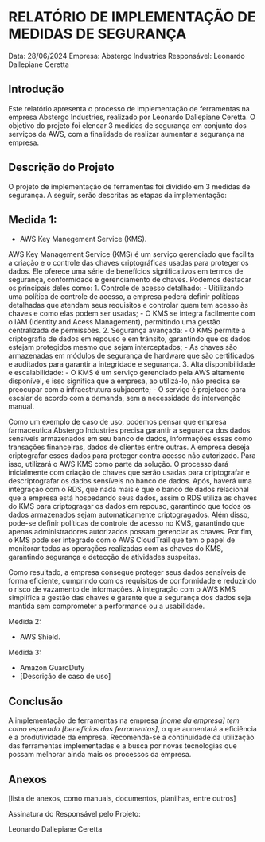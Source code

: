 # RELATÓRIO DE IMPLEMENTAÇÃO DE MEDIDAS DE SEGURANÇA

Data: 28/06/2024
Empresa: Abstergo Industries 
Responsável: Leonardo Dallepiane Ceretta

## Introdução
Este relatório apresenta o processo de implementação de ferramentas na empresa Abstergo Industries, realizado por Leonardo Dallepiane Ceretta. O objetivo do projeto foi elencar 3 medidas de segurança em conjunto dos serviços da AWS, com a finalidade de realizar aumentar a segurança na empresa.

## Descrição do Projeto
O projeto de implementação de ferramentas foi dividido em 3 medidas de segurança. A seguir, serão descritas as etapas da implementação:

## Medida 1: 
- AWS Key Manegement Service (KMS).

AWS Key Management Service (KMS) é um serviço gerenciado que facilita a criação e o controle das chaves criptográficas usadas para proteger os dados. Ele oferece uma série de benefícios significativos em termos de segurança, conformidade e gerenciamento de chaves. Podemos destacar os principais deles como:
    1. Controle de acesso detalhado:
        - Uitilizando uma política de controle de acesso, a empresa poderá definir políticas detalhadas que atendam seus requisitos e controlar quem tem acesso às chaves e como elas podem ser usadas;
        - O KMS se integra facilmente com o IAM (Identity and Acess Management), permitindo uma gestão centralizada de permissões.
    2. Segurança avançada:
        - O KMS permite a criptografia de dados em repouso e em trânsito, garantindo que os dados estejam protegidos mesmo que sejam interceptados;
        - As chaves são armazenadas em módulos de segurança de hardware que são certificados e auditados para garantir a integridade e segurança.
    3. Alta disponibilidade e escalabilidade:
        - O KMS é um serviço gerenciado pela AWS altamente disponível, e isso significa que a empresa, ao utilizá-lo, não precisa se preocupar com a infraestrutura subjacente;
        - O serviço é projetado para escalar de acordo com a demanda, sem a necessidade de intervenção manual.

Como um exemplo de caso de uso, podemos pensar que empresa farmaceutica Abstergo Industries precisa garantir a segurança dos dados sensíveis armazenados em seu banco de dados, informações essas como transações financeiras, dados de clientes entre outras. A empresa deseja criptografar esses dados para proteger contra acesso não autorizado. Para isso, utilizará o AWS KMS como parte da solução.
O processo dará inicialmente com criação de chaves que serão usadas para criptografar e descriptografar os dados sensíveis no banco de dados. Após, haverá uma integração com o RDS, que nada mais é que o banco de dados relacional que a empresa está hospedando seus dados, assim o RDS utiliza as chaves do KMS para criptogragar os dados em repouso, garantindo que todos os dados armazenados sejam automaticamente criptogragados. Além disso, pode-se definir políticas de controle de acesso no KMS, garantindo que apenas administradores autorizados possam gerenciar as chaves. Por fim, o KMS pode ser integrado com o AWS CloudTrail que tem o papel de monitorar todas as operações realizadas com as chaves do KMS, garantindo segurança e detecção de atividades suspeitas.

Como resultado, a empresa consegue proteger seus dados sensíveis de forma eficiente, cumprindo com os requisitos de conformidade e reduzindo o risco de vazamento de informações. A integração com o AWS KMS simplifica a gestão das chaves e garante que a segurança dos dados seja mantida sem comprometer a performance ou a usabilidade.

Medida 2: 
- AWS Shield.



Medida 3: 
- Amazon GuardDuty
- [Descrição de caso de uso]


## Conclusão
A implementação de ferramentas na empresa *[nome da empresa] tem como esperado [benefícios das ferramentas]*, o que aumentará a eficiência e a produtividade da empresa. Recomenda-se a continuidade da utilização das ferramentas implementadas e a busca por novas tecnologias que possam melhorar ainda mais os processos da empresa.

## Anexos

[lista de anexos, como manuais, documentos, planilhas, entre outros]

Assinatura do Responsável pelo Projeto:

Leonardo Dallepiane Ceretta